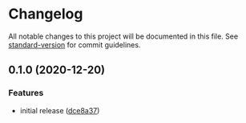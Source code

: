 # Changelog

All notable changes to this project will be documented in this file. See [standard-version](https://github.com/conventional-changelog/standard-version) for commit guidelines.

## 0.1.0 (2020-12-20)


### Features

* initial release ([dce8a37](https://github.com/retgits/akkasls-serverless-framework/commit/dce8a37ddea9b3fbfd0e0394a573169361c2b0db))
